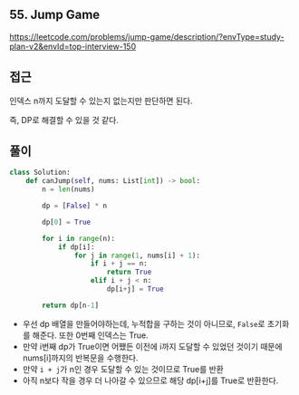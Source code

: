 ## 55. Jump Game

https://leetcode.com/problems/jump-game/description/?envType=study-plan-v2&envId=top-interview-150

## 접근

인덱스 n까지 도달할 수 있는지 없는지만 판단하면 된다.

즉, DP로 해결할 수 있을 것 같다.

## 풀이

``````python
class Solution:
    def canJump(self, nums: List[int]) -> bool:
        n = len(nums)

        dp = [False] * n

        dp[0] = True

        for i in range(n):
            if dp[i]:
                for j in range(1, nums[i] + 1):
                    if i + j == n:
                        return True
                    elif i + j < n:
                        dp[i+j] = True

        return dp[n-1]
``````

- 우선 dp 배열을 만들어야하는데, 누적합을 구하는 것이 아니므로, `False`로 초기화를 해준다. 또한 0번째 인덱스는 True.
- 만약 i번째 dp가 True이면 어쨌든 이전에 i까지 도달할 수 있었던 것이기 때문에 nums[i]까지의 반복문을 수행한다.
- 만약 `i + j`가 n인 경우 도달할 수 있는 것이므로 True를 반환
- 아직 n보다 작을 경우 더 나아갈 수 있으므로 해당 dp[i+j]를 True로 반환한다. 
